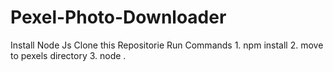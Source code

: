 # Pexel-Photo-Downloader
Install Node Js
Clone this Repositorie
Run Commands
    1. npm install
    2. move to pexels directory
    3. node .